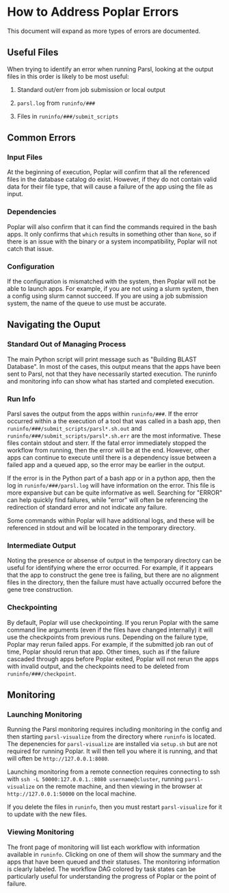 # How to Address Poplar Errors

This document will expand as more types of errors are documented.

## Useful Files

When trying to identify an error when running Parsl, looking at the output files in this order is likely to be most useful:

1. Standard out/err from job submission or local output

2. `parsl.log` from `runinfo/###`

3. Files in `runinfo/###/submit_scripts`

## Common Errors

### Input Files

At the beginning of execution, Poplar will confirm that all the referenced files in the database catalog do exist. However, if they do not contain valid data for their file type, that will cause a failure of the app using the file as input.

### Dependencies

Poplar will also confirm that it can find the commands required in the bash apps. It only confirms that `which` results in something other than `None`, so if there is an issue with the binary or a system incompatibility, Poplar will not catch that issue.

### Configuration

If the configuration is mismatched with the system, then Poplar will not be able to launch apps. For example, if you are not using a slurm system, then a config using slurm cannot succeed. If you are using a job submission system, the name of the queue to use must be accurate.

## Navigating the Ouput

### Standard Out of Managing Process

The main Python script will print message such as "Building BLAST Database". In most of the cases, this output means that the apps have been sent to Parsl, not that they have necessarily started execution. The runinfo and monitoring info can show what has started and completed execution.

### Run Info

Parsl saves the output from the apps within `runinfo/###`. If the error occurred within a the execution of a tool that was called in a bash app, then `runinfo/###/submit_scripts/parsl*.sh.out` and `runinfo/###/submit_scripts/parsl*.sh.err` are the most informative. These files contain stdout and sterr. If the fatal error immediately stopped the workflow from running, then the error will be at the end. However, other apps can continue to execute until there is a dependency issue between a failed app and a queued app, so the error may be earlier in the output.

If the error is in the Python part of a bash app or in a python app, then the log in `runinfo/###/parsl.log` will have information on the error. This file is more expansive but can be quite informative as well. Searching for "ERROR" can help quickly find failures, while "error" will often be referencing the redirection of standard error and not indicate any failure.

Some commands within Poplar will have additional logs, and these will be referenced in stdout and will be located in the temporary directory.

### Intermediate Output

Noting the presence or absense of output in the temporary directory can be useful for identifying where the error occurred. For example, if it appears that the app to construct the gene tree is failing, but there are no alignment files in the directory, then the failure must have actually occurred before the gene tree construction.

### Checkpointing

By default, Poplar will use checkpointing. If you rerun Poplar with the same command line arguments (even if the files have changed internally) it will use the checkpoints from previous runs. Depending on the failure type, Poplar may rerun failed apps. For example, if the submitted job ran out of time, Poplar should rerun that app. Other times, such as if the failure cascaded through apps before Poplar exited, Poplar will not rerun the apps with invalid output, and the checkpoints need to be deleted from `runinfo/###/checkpoint`.

## Monitoring

### Launching Monitoring

Running the Parsl monitoring requires including monitoring in the config and then starting `parsl-visualize` from the directory where `runinfo` is located. The depenencies for `parsl-visualize` are installed via `setup.sh` but are not required for running Poplar. It will then tell you where it is running, and that will often be `http://127.0.0.1:8080`.

Launching monitoring from a remote connection requires connecting to ssh with `ssh -L 50000:127.0.0.1.:8080 username@cluster`, running `parsl-visualize` on the remote machine, and then viewing in the browser at `http://127.0.0.1:50000` on the local machine.

If you delete the files in `runinfo`, then you must restart `parsl-visualize` for it to update with the new files.

### Viewing Monitoring

The front page of monitoring will list each workflow with information available in `runinfo`. Clicking on one of them will show the summary and the apps that have been queued and their statuses. The monitoring information is clearly labeled. The workflow DAG colored by task states can be particularly useful for understanding the progress of Poplar or the point of failure.
